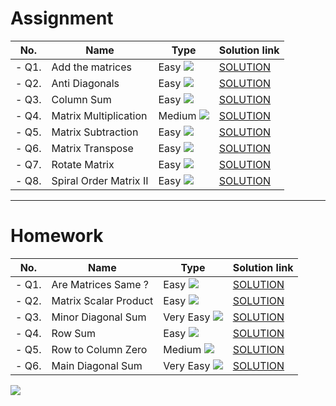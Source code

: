 # Assignment

| No.   | Name                   | Type                                                        | Solution link                                                             |
|-------|------------------------|-------------------------------------------------------------|---------------------------------------------------------------------------|
| - Q1. | Add the matrices       | Easy [![](https://img.shields.io/badge/-EASY-green)]()      | [SOLUTION](src/main/java/com/scaler/assignment/Addthematrices.java)       |
| - Q2. | Anti Diagonals         | Easy [![](https://img.shields.io/badge/-EASY-green)]()      | [SOLUTION](src/main/java/com/scaler/assignment/AntiDiagonals.java)        |
| - Q3. | Column Sum             | Easy [![](https://img.shields.io/badge/-EASY-green)]()      | [SOLUTION](src/main/java/com/scaler/assignment/ColumnSum.java)            |
| - Q4. | Matrix Multiplication  | Medium [![](https://img.shields.io/badge/-MEDIUM-yellow)]() | [SOLUTION](src/main/java/com/scaler/assignment/MatrixMultiplication.java) |
| - Q5. | Matrix Subtraction     | Easy [![](https://img.shields.io/badge/-EASY-green)]()      | [SOLUTION](src/main/java/com/scaler/assignment/MatrixSubtraction.java)    |
| - Q6. | Matrix Transpose       | Easy [![](https://img.shields.io/badge/-EASY-green)]()      | [SOLUTION](src/main/java/com/scaler/assignment/MatrixTranspose.java)      |
| - Q7. | Rotate Matrix          | Easy [![](https://img.shields.io/badge/-EASY-green)]()      | [SOLUTION](src/main/java/com/scaler/assignment/RotateMatrix.java)         |
| - Q8. | Spiral Order Matrix II | Easy [![](https://img.shields.io/badge/-EASY-green)]()      | [SOLUTION](src/main/java/com/scaler/assignment/SpiralOrderMatrixII.java)  |

***

# Homework

| No.   | Name                  | Type                                                        | Solution link                                                          |
|-------|-----------------------|-------------------------------------------------------------|------------------------------------------------------------------------|
| - Q1. | Are Matrices Same ?   | Easy [![](https://img.shields.io/badge/-EASY-green)]()      | [SOLUTION](src/main/java/com/scaler/homework/AreMatricesSame.java)     |
| - Q2. | Matrix Scalar Product | Easy [![](https://img.shields.io/badge/-EASY-green)]()      | [SOLUTION](src/main/java/com/scaler/homework/MatrixScalarProduct.java) |
| - Q3. | Minor Diagonal Sum    | Very Easy [![](https://img.shields.io/badge/-EASY-green)]() | [SOLUTION](src/main/java/com/scaler/homework/MinorDiagonalSum.java)    |
| - Q4. | Row Sum               | Easy [![](https://img.shields.io/badge/-EASY-green)]()      | [SOLUTION](src/main/java/com/scaler/homework/RowSum.java)              |
| - Q5. | Row to Column Zero    | Medium [![](https://img.shields.io/badge/-MEDIUM-yellow)]() | [SOLUTION](src/main/java/com/scaler/homework/RowtoColumnZero.java)     |
| - Q6. | Main Diagonal Sum     | Very Easy [![](https://img.shields.io/badge/-EASY-green)]() | [SOLUTION](src/main/java/com/scaler/homework/MainDiagonalSum.java)     |

[![](https://img.shields.io/badge/github-blue?style=for-the-badge)](https://github.com/pashmash372)

